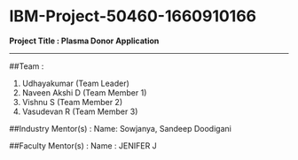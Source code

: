 # IBM-Project-50460-1660910166
**Project Title : Plasma Donor Application**

---

##Team :
  1. Udhayakumar (Team Leader)
  2. Naveen Akshi D (Team Member 1)
  2. Vishnu S (Team Member 2)
  2. Vasudevan R (Team Member 3)


##Industry Mentor(s) :
  Name: Sowjanya, Sandeep Doodigani

##Faculty Mentor(s) :
  Name : JENIFER J

